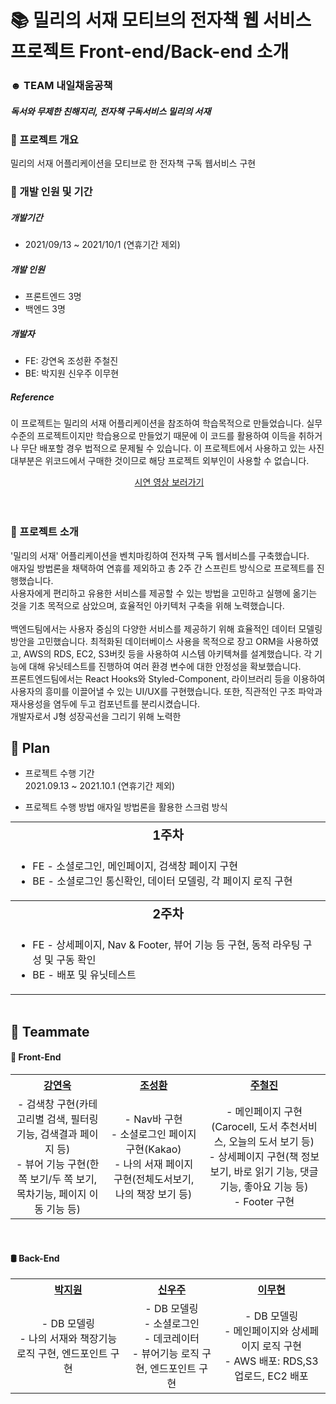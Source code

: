 # 📚 밀리의 서재 모티브의 전자책 웹 서비스 프로젝트 Front-end/Back-end 소개
### ☻ TEAM 내일채움공책
##### 독서와 무제한 친해지리, 전자책 구독서비스 밀리의 서재

### 🔖 프로젝트 개요
밀리의 서재 어플리케이션을 모티브로 한 전자책 구독 웹서비스 구현 

### 🔖 개발 인원 및 기간
##### 개발기간
- 2021/09/13 ~ 2021/10/1 (연휴기간 제외)<br>
##### 개발 인원
- 프론트엔드 3명<br>
- 백엔드 3명<br>
##### 개발자<br>
- FE: 강연옥 조성환 주철진 <br>
- BE: 박지원 신우주 이무현 <br>

##### Reference
이 프로젝트는 밀리의 서재 어플리케이션을 참조하여 학습목적으로 만들었습니다.
실무수준의 프로젝트이지만 학습용으로 만들었기 때문에 이 코드를 활용하여 이득을 취하거나 무단 배포할 경우 법적으로 문제될 수 있습니다.
이 프로젝트에서 사용하고 있는 사진 대부분은 위코드에서 구매한 것이므로 해당 프로젝트 외부인이 사용할 수 없습니다.


<div id=header align="center">
  <img src="">
  <a href="https://youtu.be/tThYy28aRaU">시연 영상 보러가기</a>
</div>

<br>
<br>

### 🔖 프로젝트 소개
'밀리의 서재' 어플리케이션을 벤치마킹하여 전자책 구독 웹서비스를 구축했습니다. <br>
애자일 방법론을 채택하여 연휴를 제외하고 총 2주 간 스프린트 방식으로 프로젝트를 진행했습니다.<br>
사용자에게 편리하고 유용한 서비스를 제공할 수 있는 방법을 고민하고 실행에 옮기는 것을 기초 목적으로 삼았으며, 효율적인 아키텍처 구축을 위해 노력했습니다. <br><br>
백엔드팀에서는 사용자 중심의 다양한 서비스를 제공하기 위해 효율적인 데이터 모델링 방안을 고민했습니다. 최적화된 데이터베이스 사용을 목적으로 장고 ORM을 사용하였고, AWS의 RDS, EC2, S3버킷 등을 사용하여 시스템 아키텍쳐를 설계했습니다. 각 기능에 대해 유닛테스트를 진행하여 여러 환경 변수에 대한 안정성을 확보했습니다. <br>
프론트엔드팀에서는 React Hooks와 Styled-Component, 라이브러리 등을 이용하여 사용자의 흥미를 이끌어낼 수 있는 UI/UX를 구현했습니다. 또한, 직관적인 구조 파악과 재사용성을 염두에 두고 컴포넌트를 분리시켰습니다.<br>
개발자로서 J형 성장곡선을 그리기 위해 노력한 



## 📅 Plan
* 프로젝트 수행 기간<br>
  2021.09.13 ~ 2021.10.1 (연휴기간 제외)

* 프로젝트 수행 방법
  애자일 방법론을 활용한 스크럼 방식 

<table style="text-align:center; margin:auto;">
  <tr>
    <th colspan="4" style="font-size:20px">1주차</th>
  </tr>
  <tr>
    <td colspan="4">
      <ul style="text-align:left">
        <li> FE - 소셜로그인, 메인페이지, 검색창 페이지 구현</li>
        <li> BE - 소셜로그인 통신확인, 데이터 모델링, 각 페이지 로직 구현</li>
      </ul>
    </td>
  </tr>
  <tr>
    <th colspan="4" style="font-size:20px">2주차</th>
  </tr>
  <tr>
    <td colspan="4">
      <ul style="text-align:left">
        <li> FE - 상세페이지, Nav & Footer, 뷰어 기능 등 구현, 동적 라우팅 구성 및 구동 확인</li>
        <li> BE - 배포 및 유닛테스트 </li>
      </ul>
    </td>
  </tr>
  </table>

<br>

## 📕 Teammate

<div id=teammate>
  <h4> 🎨 Front-End </h4>
  <table style="text-align:center;">
    <tr>
      <th><a href="https://github.com/janine-kang">강연옥</a></th>
      <th><a href="https://github.com/choseonghwan91">조성환</a></th>
      <th><a href="https://github.com/JUCHEOLJIN">주철진</a></th>
    </tr>
    <tr>
      <td>
        - 검색창 구현(카테고리별 검색, 필터링 기능, 검색결과 페이지 등)<br>
        - 뷰어 기능 구현(한 쪽 보기/두 쪽 보기, 목차기능, 페이지 이동 기능 등)
      </td>
      <td>
        - Nav바 구현<br>
        - 소셜로그인 페이지 구현(Kakao)<br>
        - 나의 서재 페이지 구현(전체도서보기, 나의 책장 보기 등)
      </td>
      <td>
        - 메인페이지 구현(Carocell, 도서 추천서비스, 오늘의 도서 보기 등)<br>
        - 상세페이지 구현(책 정보 보기, 바로 읽기 기능, 댓글 기능, 좋아요 기능 등)<br>
        - Footer 구현
      </td>
    </tr>
  </table>
  <br>
  <h4> 🛢 Back-End </h4>
  <table style="text-align:center;">
    <tr>
      <th><a href="https://github.com/jiwon5304">박지원</a></th>
      <th><a href="https://github.com/shinwooju">신우주</a></th>
      <th><a href="https://github.com/PeterLEEEEEE">이무현</a></th>
    </tr>
    <tr>
      <td>
        - DB 모델링<br>
        - 나의 서재와 책장기능 로직 구현, 엔드포인트 구현 <br>
      </td>
      <td>
        - DB 모델링<br>
        - 소셜로그인<br>
        - 데코레이터<br>
        - 뷰어기능 로직 구현, 엔드포인트 구현 
      </td>
      <td>
        - DB 모델링<br>
        - 메인페이지와 상세페이지 로직 구현<br>
        - AWS 배포: RDS,S3 업로드, EC2 배포
      </td>
    </tr>       
  </table>
  <br>
  
</div>
